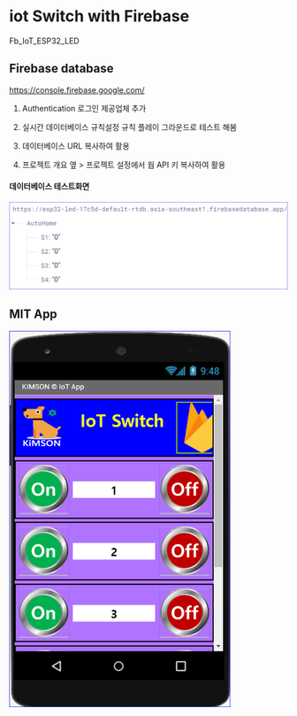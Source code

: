 # iot Switch with Firebase

Fb_IoT_ESP32_LED

## Firebase database 

https://console.firebase.google.com/

1. Authentication
로그인 제공업체 추가

2. 실시간 데이터베이스 규칙설정
규칙 플레이 그라운드로 테스트 해봄

3. 데이터베이스 URL 복사하여 활용  
4. 프로젝트 개요 옆 > 프로젝트 설정에서 웝 API 키 복사하여 활용  

#### 데이터베이스 테스트화면
<img src="https://github.com/copaland/ESP32_PROJECTS/blob/main/Fb_IoT_ESP32_LED/firebase-d0.png" width="550px" height="auto"></img><br/>


## MIT App

<img src="https://github.com/copaland/ESP32_PROJECTS/blob/main/Fb_IoT_ESP32_LED/firebase-0.png" width="400px" height="auto"></img><br/>

